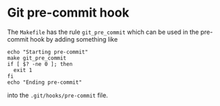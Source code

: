 Git pre-commit hook
===================

The `Makefile` has the rule `git_pre_commit` which can be used in the
pre-commit hook by adding something like

````
echo "Starting pre-commit"
make git_pre_commit
if [ $? -ne 0 ]; then
  exit 1
fi
echo "Ending pre-commit"
````

into the `.git/hooks/pre-commit` file.
